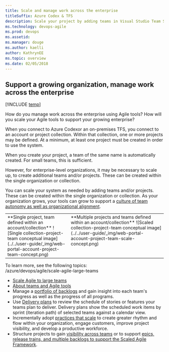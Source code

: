 ```yaml
---
title: Scale and manage work across the enterprise 
titleSuffix: Azure Codex & TFS
description: Scale your project by adding teams in Visual Studio Team Services & Team Foundation Server  
ms.technology: devops-agile
ms.prod: devops
ms.assetid: 
ms.manager: douge
ms.author: kaelli
author: KathrynEE
ms.topic: overview
ms.date: 02/05/2018
---
```



<a id="scale">  </a>
<a id="collection-project-team-structure">  </a>
## Support a growing organization, manage work across the enterprise

[!INCLUDE [temp](../../_shared/version-vsts-tfs-all-versions.md)]

How do you manage work across the enterprise using Agile tools?  How will you scale your Agile tools to support your growing enterprise?  

When you connect to Azure Codexor an on-premises TFS, you connect to an account or project collection. Within that collection, one or more projects may be defined. At a minimum, at least one project must be created in order to use the system.

When you create your project, a team of the same name is automatically created. For small teams, this is sufficient.  

However, for enterprise-level organizations, it may be necessary to scale up, to create additional teams and/or projects. These can be created within the single organization or collection.

You can scale your system as needed by adding teams and/or projects. These can be created within the single organization or collection. As your organization grows, your tools can grow to support a [culture of team autonomy as well as organizational alignment](agile-culture.md). 


<table width="100%">
<tbody valign="top">
<tr>
<td width="40%">
**Single project, team defined within an account/collection**  
![Single collection-project-team conceptual image](../../user-guide/_img/web-portal-account-project-team-concept.png)  
</td>

<td width="60%">
**Multiple projects and teams defined within an account/collection**   
![Scaled collection-project-team conceptual image](../../user-guide/_img/web-portal-account-project-team-scale-concept.png)  

</td>
</tr>
</tbody>
</table>
 

To learn more, see the following topics:  
/azure/devops/agile/scale-agile-large-teams
- [Scale Agile to large teams](/azure/devops/agile/scale-agile-large-teams)
- [About teams and Agile tools](../../settings/about-teams-and-settings.md) 
- Manage a [portfolio of backlogs](portfolio-management.md) and gain insight into each team's progress as well as the progress of all programs.  
- Use [Delivery plans](review-team-plans.md) to review the schedule of stories or features your teams plan to deliver. Delivery plans show the scheduled work items by sprint (iteration path) of selected teams against a calendar view. 
- Incrementally adopt [practices that scale](practices-that-scale.md) to create greater rhythm and flow within your organization, engage customers, improve project visibility, and develop a productive workforce.
- Structure projects to gain [visibility across teams](visibility-across-teams.md) or to support [epics, release trains, and multiple backlogs to support the Scaled Agile Framework](scaled-agile-framework.md). 